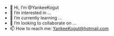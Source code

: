 - 👋 Hi, I’m @YankeeKogut
- 👀 I’m interested in ...
- 🌱 I’m currently learning ...
- 💞️ I’m looking to collaborate on ...
- 📫 How to reach me: YankeeKogut@hotmail.com

<!---
YankeeKogut/YankeeKogut is a ✨ special ✨ repository because its `README.md` (this file) appears on your GitHub profile.
You can click the Preview link to take a look at your changes.
--->
